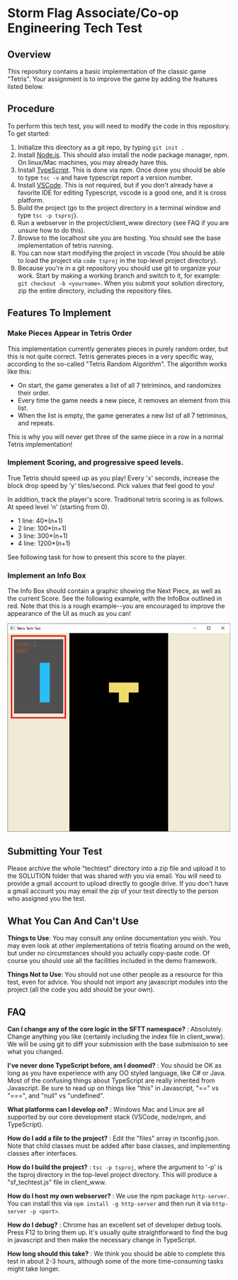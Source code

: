 # Storm Flag Associate/Co-op Engineering Tech Test

## Overview 
This repository contains a basic implementation of the classic game "Tetris". Your assignment is to improve the game by adding the features listed below. 

## Procedure
To perform this tech test, you will need to modify the code in this repository. To get started:

1. Initialize this directory as a git repo, by typing `git init .` 
2. Install [Node.js](https://nodejs.org). This should also install the node package manager, npm. On linux/Mac machines, you may already have this. 
3. Install [TypeScript](https://www.typescriptlang.org/). This is done via npm. Once done you should be able to type `tsc -v` and have typescript report a version number. 
4. Install [VSCode](https://code.visualstudio.com/). This is not required, but if you don't already have a favorite IDE for editing Typescript, vscode is a good one, and it is cross platform. 
5. Build the project (go to the project directory in a terminal window and type `tsc -p tsproj`). 
6. Run a webserver in the project/client_www directory (see FAQ if you are unsure how to do this). 
7. Browse to the localhost site you are hosting. You should see the base implementation of tetris running.
8. You can now start modifying the project in vscode (You should be able to load the project via `code tsproj` in the top-level project directory). 
9. Because you're in a git repository you should use git to organize your work. Start by making a working branch and switch to it, for example: `git checkout -b <yourname>`. When you submit your solution directory, zip the entire directory, including the repository files. 

## Features To Implement 

### Make Pieces Appear in Tetris Order
This implementation currently generates pieces in purely random order, but this is not quite correct. Tetris generates pieces in a very specific way, according to the so-called "Tetris Random Algorithm". The algorithm works like this:

  * On start, the game generates a list of all 7 tetriminos, and randomizes their order. 
  * Every time the game needs a new piece, it removes an element from this list.
  * When the list is empty, the game generates a new list of all 7 tetriminos, and repeats. 

This is why you will never get three of the same piece in a row in a normal Tetris implementation!

### Implement Scoring, and progressive speed levels. 
True Tetris should speed up as you play! Every 'x' seconds, increase the block drop speed by 'y' tiles/second. Pick values that feel good to you! 

In addition, track the player's score. Traditional tetris scoring is as follows. At speed level 'n' (starting from 0).
* 1 line: 40*(n+1)
* 2 line: 100*(n+1)
* 3 line: 300*(n+1)
* 4 line: 1200*(n+1)

See following task for how to present this score to the player. 

### Implement an Info Box
The Info Box should contain a graphic showing the Next Piece, as well as the current Score. See the following example, with the InfoBox outlined in red. Note that this is a rough example--you are encouraged to improve the appearance of the UI as much as you can!

![picture](docs/info_box_example.png "Info Box Example")



## Submitting Your Test
Please archive the whole "techtest" directory into a zip file and upload it to the SOLUTION folder that was shared with you via email. You will need to provide a gmail account to upload directly to google drive. If you don't have a gmail account you may email the zip of your test directly to the person who assigned you the test. 


## What You Can And Can't Use

**Things to Use**: You may consult any online documentation you wish. You may even look at other implementations of tetris floating around on the web, but under no circumstances should you actually copy-paste code. Of course you should use all the facilities included in the demo framework. 

**Things Not to Use**: You should not use other people as a resource for this test, even for advice. You should not import any javascript modules into the project (all the code you add should be your own). 



## FAQ

**Can I change any of the core logic in the SFTT namespace?** : Absolutely. Change anything you like (certainly including the index file in client_www). We will be using git to diff your submission with the base submission to see what you changed. 

**I've never done TypeScript before, am I doomed?** : You should be OK as long as you have experience with any OO styled language, like C# or Java. Most of the confusing things about TypeScript are really inherited from Javascript. Be sure to read up on things like "this" in Javascript, "==" vs "===", and "null" vs "undefined". 

**What platforms can I develop on?** : Windows Mac and Linux are all supported by our core development stack (VSCode, node/npm, and TypeScript). 

**How do I add a file to the project?** : Edit the "files" array in tsconfig.json. Note that child classes must be added after base classes, and implementing classes after interfaces. 

**How do I build the project?** : `tsc -p tsproj`, where the argument to '-p' is the tsproj directory in the top-level project directory. This will produce a "sf_techtest.js" file in client_www. 

**How do I host my own webserver?** : We use the npm package `http-server`. You can install this via `npm install -g http-server` and then run it via `http-server -p <port>`. 

**How do I debug?** : Chrome has an excellent set of developer debug tools. Press F12 to bring them up. It's usually quite straightforward to find the bug in javascript and then make the necessary change in TypeScript. 

**How long should this take?** : We think you should be able to complete this test in about 2-3 hours, although some of the more time-consuming tasks might take longer. 
